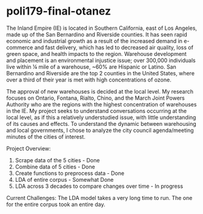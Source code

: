 # poli179-final-otanez

The Inland Empire (IE) is located in Southern California, east of Los Angeles, made up of the San Bernardino and Riverside counties. It has seen rapid economic and industrial growth as a result of the increased demand in e-commerce and fast delivery, which has led to decreased air quality, loss of green space, and health impacts to the region. Warehouse development and placement is an environmental injustice issue; over 300,000 individuals live within ¼ mile of a warehouse, ~60% are Hispanic or Latino. San Bernardino and Riverside are the top 2 counties in the United States, where over a third of their year is met with high concentrations of ozone.

The approval of new warehouses is decided at the local level. My research focuses on Ontario, Fontana, Rialto, Chino, and the March Joint Powers Authority who are the regions with the highest concentration of warehouses in the IE. My project seeks to understand conversations occurring at the local level, as if this a relatively understudied issue, with little understanding of its causes and effects. To understand the dynamic between warehousing and local governments, I chose to analyze the city council agenda/meeting minutes of the cities of interest. 

Project Overview: 
1. Scrape data of the 5 cities - Done
2. Combine data of 5 cities - Done
3. Create functions to preprocess data - Done
4. LDA of entire corpus - Somewhat Done
5. LDA across 3 decades to compare changes over time - In progress

Current Challenges: 
The LDA model takes a very long time to run. The one for the entire corpus took an entire day. 
